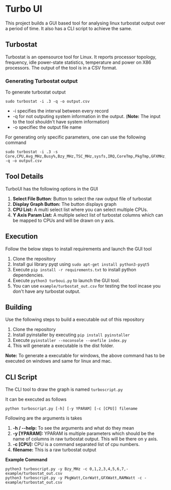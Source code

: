 # Turbo UI

This project builds a GUI based tool for analysing linux turbostat output over a period of time. It also has a CLI script to achieve the same.

## Turbostat
Turbostat is an opensource tool for Linux. It reports processor topology, frequency, idle power-state statistics, temperature and power on X86 processors. The output of the tool is in a CSV format.

### Generating Turbostat output
To generate turbostat output
```
sudo turbostat -i .3 -q -o output.csv
```
- -i specifies the interval between every record
- -q for not outputing system information in the output. (**Note:** The input to the tool shouldn't have system information)
- -o specifiec the output file name

For generating only specific parameters, one can use the following command

```
sudo turbostat -i .3 -s Core,CPU,Avg_MHz,Busy%,Bzy_MHz,TSC_MHz,sysfs,IRQ,CoreTmp,PkgTmp,GFXMHz,PkgWatt,CorWatt,GFXWatt,RAMWatt -q -o output.csv
```

## Tool Details
TurboUI has the following options in the GUI

1. **Select File Button**: Button to select the raw output file of turbostat
3. **Display Graph Button:** The button displays graph
4. **CPU List:** A multi select list where you can select multiple CPUs.
5. **Y Axis Param List:** A multiple select list of turbostat columns which can be mapped to CPUs and will be drawn on y axis.

## Execution
Follow the below steps to install requirements and launch the GUI tool

1. Clone the repository
2. Install gui library pyqt using `sudo apt-get install python3-pyqt5`
3. Execute `pip install -r requirements.txt` to install python dependencies.
4. Execute `python3 turboui.py` to launch the GUI tool.
5. You can use `example/turbostat_out.csv` for testing the tool incase you don't have any turbostat output.

## Building
Use the following steps to build a executable out of this repository

1. Clone the repository
2. Install pyinstaller by executing `pip install pyinstaller`
3. Execute `pyinstaller --noconsole --onefile index.py`
4. This will generate a executable is the dist folder.

**Note:** To generate a executable for windows, the above command has to be executed on windows and same for linux and mac.

## CLI Script
The CLI tool to draw the graph is named `turboscript.py`

It can be executed as follows
```
python turboscript.py [-h] [-y YPARAM] [-c [CPU]] filename
```

Following are the arguments is takes
1. **-h / --help:** To see the arguments and what do they mean
2. **-y [YPARAM]:** YPARAM is multiple parameters which should be the name of columns in raw turbostat output. This will be there on y axis.
3. **-c [CPU]:** CPU is a command separated list of cpu numbers.
4. **filename:** This is a raw turbostat output

**Example Command**
```
python3 turboscript.py -y Bzy_MHz -c 0,1,2,3,4,5,6,7,- example/turbostat_out.csv
python3 turboscript.py -y PkgWatt,CorWatt,GFXWatt,RAMWatt -c - example/turbostat_out.csv
```


